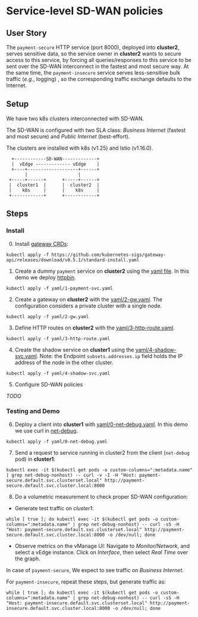 # Service-level SD-WAN policies

## User Story

The `payment-secure` HTTP service (port 8000), deployed into **cluster2**, serves sensitive data, so the service owner in **cluster2** wants to secure access to this service, by forcing all queries/responses to this service to be sent over the SD-WAN interconnect in the fastest and most secure way. At the same time, the `payment-insecure` service serves less-sensitive bulk traffic (*e.g.*, logging) , so the corresponding traffic exchange defaults to the Internet.

## Setup

We have two k8s clusters interconnected with SD-WAN.

The SD-WAN is configured with two SLA class: *Business Internet* (fastest and most secure) and *Public Internet* (best-effort).

The clusters are installed with k8s (v1.25) and Istio (v1.16.0).

```
  +------------SD-WAN-------------+
  |  vEdge ------------- vEdge    |
  +----+-------------------+------+
       |                   |
 +-----+------+      +-----+------+
 |  cluster1  |      |  cluster2  |
 |    k8s     |      |    k8s     |
 +------------+      +------------+
```

## Steps

### Install

0. Install [gateway CRDs](https://gateway-api.sigs.k8s.io/guides/):

```console
kubectl apply -f https://github.com/kubernetes-sigs/gateway-api/releases/download/v0.5.1/standard-install.yaml
```

1. Create a dummy `payment` service on **cluster2** using the [yaml file](yaml/1-payment-svc.yaml). In this demo we deploy [httpbin](https://httpbin.org/).

```console
kubectl apply -f yaml/1-payment-svc.yaml
```

2. Create a gateway on **cluster2** with the [yaml/2-gw.yaml](yaml/2-gw.yaml). The configuration considers a private cluster with a single node.

```console
kubectl apply -f yaml/2-gw.yaml
```

3. Define HTTP routes on **cluster2** with the [yaml/3-http-route.yaml](yaml/3-http-route.yaml).

```console
kubectl apply -f yaml/3-http-route.yaml
```

4. Create the shadow service on **cluster1** using the [yaml/4-shadow-svc.yaml](yaml/4-shadow-svc.yaml). Note: the Endpoint `subsets.addresses.ip` field holds the IP address of the node in the other cluster.

```console
kubectl apply -f yaml/4-shadow-svc.yaml
```

5. Configure SD-WAN policies

*TODO*

### Testing and Demo

6. Deploy a client into **cluster1** with [yaml/0-net-debug.yaml](yaml/0-net-debug.yaml). In this demo we use curl in [net-debug](https://github.com/l7mp/net-debug).

```console
kubectl apply -f yaml/0-net-debug.yaml
```

7. Send a request to service running in cluster2 from the client (`net-debug` pod) in **cluster1**:

```console
kubectl exec -it $(kubectl get pods -o custom-columns=":metadata.name" | grep net-debug-nonhost) -- curl -v -I -H "Host: payment-secure.default.svc.clusterset.local" http://payment-secure.default.svc.cluster.local:8000
```

8. Do a volumetric measurement to check proper SD-WAN configuration:

- Generate test traffic on *cluster1*:
```console
while [ true ]; do kubectl exec -it $(kubectl get pods -o custom-columns=":metadata.name" | grep net-debug-nonhost) -- curl -sS -H "Host: payment-secure.default.svc.clusterset.local" http://payment-secure.default.svc.cluster.local:8000 -o /dev/null; done
```

- Observe metrics on the vManage UI:
Navigate to *Monitor/Network*, and select a vEdge instance. Click on *Interface*, then select *Real Time* over the graph.

In case of `payment-secure`, We expect to see traffic on *Business Internet*.

For `payment-insecure`, repeat these steps, but generate traffic as:
```console
while [ true ]; do kubectl exec -it $(kubectl get pods -o custom-columns=":metadata.name" | grep net-debug-nonhost) -- curl -sS -H "Host: payment-insecure.default.svc.clusterset.local" http://payment-insecure.default.svc.cluster.local:8000 -o /dev/null; done
```
